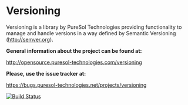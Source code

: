 Versioning
==========

Versioning is a library by PureSol Technologies providing functionality to manage and handle versions in a way defined by Semantic Versioning (http://semver.org). 

__General information about the project can be found at:__

http://opensource.puresol-technologies.com/versioning
    
__Please, use the issue tracker at:__

https://bugs.puresol-technologies.net/projects/versioning

[![Build Status](http://ci.puresol-technologies.net/job/Versioning/badge/icon)](http://ci.puresol-technologies.net/job/Versioning/)
